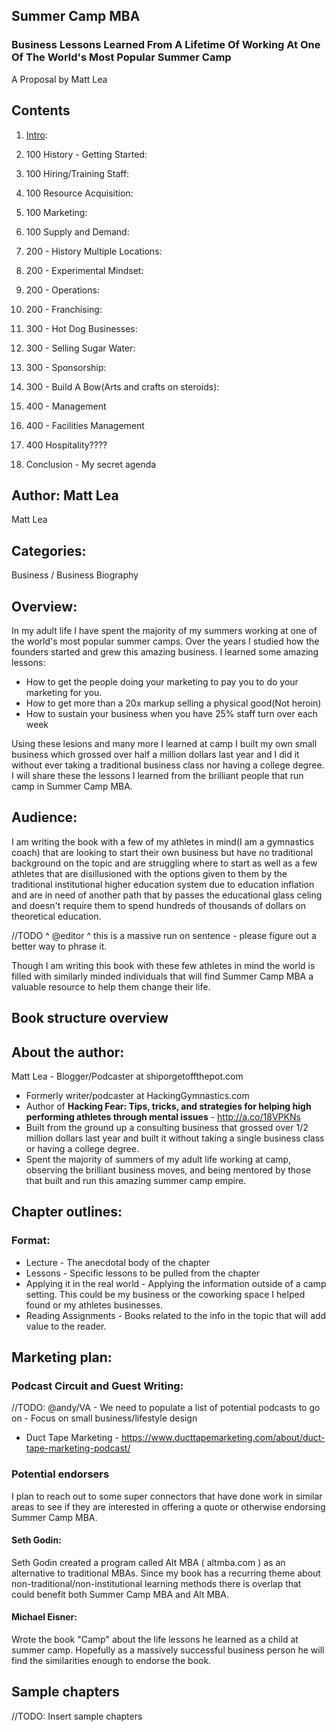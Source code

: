 ## Summer Camp MBA
### Business Lessons Learned From A Lifetime Of Working At One Of The World's Most Popular Summer Camp

A Proposal by Matt Lea













## Contents



1. [Intro](./ch1-intro-v2.md):

1. 100 History - Getting Started:




1. 100 Hiring/Training Staff:

1. 100 Resource Acquisition:

1. 100 Marketing:

1. 100 Supply and Demand:


1. 200 - History  Multiple Locations:

1. 200 - Experimental Mindset:

1. 200 - Operations:

1. 200 - Franchising:


1. 300 - Hot Dog Businesses:

1. 300 - Selling Sugar Water:

1. 300 - Sponsorship:

1. 300 - Build A Bow(Arts and crafts on steroids):

1. 400 - Management

1. 400 - Facilities Management

1. 400 Hospitality????


1. Conclusion - My secret agenda





## Author: Matt Lea
Matt Lea

## Categories:
Business / Business Biography

## Overview:
In my adult life I have spent the majority of my summers working at one of the world's most popular summer camps. Over the years I studied how the founders started and grew this amazing business. 
I learned some amazing lessons:
- How to get the people doing your marketing to pay you to do your marketing for you.
- How to get more than a 20x markup selling a physical good(Not heroin)
- How to sustain your business when you have 25% staff turn over each week

Using these lesions and many more I learned at camp I built my own small business which grossed over half a million dollars last year and I did it without ever taking a traditional business class nor having a college degree. I will share these the lessons I learned from the brilliant people that run camp in Summer Camp MBA.


## Audience:
I am writing the book with a few of my athletes in mind(I am a gymnastics coach) that are looking to start their own business but have no traditional background on the topic and are struggling where to start as well as a few athletes that are disillusioned with the options given to them by the traditional institutional higher education system due to education inflation and are in need of another path that by passes the educational glass celing and doesn't require them to spend hundreds of thousands of dollars on theoretical education.

//TODO ^ @editor ^ this is a massive run on sentence - please figure out a better way to phrase it.

Though I am writing this book with these few athletes in mind the world is filled with similarly minded individuals that will find Summer Camp MBA a valuable resource to help them change their life.


## Book structure overview

## About the author:
Matt Lea - Blogger/Podcaster at shiporgetoffthepot.com 
- Formerly writer/podcaster at HackingGymnastics.com
- Author of **Hacking Fear: Tips, tricks, and strategies for helping high performing athletes through mental issues**  - http://a.co/18VPKNs
- Built from the ground up a consulting business that grossed over 1/2 million dollars last year and built it without taking a single business class or having a college degree.
- Spent the majority of summers of my adult life working at camp, observing the brilliant business moves, and being mentored by those that built and run this amazing summer camp empire.

## Chapter outlines:

### Format:
- Lecture - The anecdotal body of the chapter
- Lessons - Specific lessons to be pulled from the chapter
- Applying it in the real world - Applying the information outside of a camp setting. This could be my business or the coworking space I helped found or my athletes businesses.
- Reading Assignments - Books related to the info in the topic that will add value to the reader.



## Marketing plan:

### Podcast Circuit and Guest Writing:

//TODO: @andy/VA - We need to populate a list of potential podcasts to go on - Focus on small business/lifestyle design
- Duct Tape Marketing - https://www.ducttapemarketing.com/about/duct-tape-marketing-podcast/

### Potential endorsers
I plan to reach out to some super connectors that have done work in similar areas to see if they are interested in offering a quote or otherwise endorsing Summer Camp MBA.

#### Seth Godin:
Seth Godin created a program called Alt MBA ( altmba.com ) as an alternative to traditional MBAs. Since my book has a recurring theme about non-traditional/non-institutional learning methods there is overlap that could benefit both Summer Camp MBA and Alt MBA.

#### Michael Eisner:
Wrote the book "Camp" about the life lessons he learned as a child at summer camp. Hopefully as a massively successful business person he will find the similarities enough to endorse the book.
 
## Sample chapters

//TODO: Insert sample chapters


